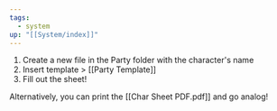 ```yaml
---
tags:
  - system
up: "[[System/index]]"
---
```

1. Create a new file in the Party folder with the character's name
2. Insert template > [[Party Template]] 
3. Fill out the sheet!

Alternatively, you can print the [[Char Sheet PDF.pdf]] and go analog! 
